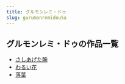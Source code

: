 ```yaml
---
title: グルモンレミ・ドゥ
slug: gurumonremidou5a
---
```


## グルモンレミ・ドゥの作品一覧

- [さしあげた腕](sashiagetawan-1a7)
- [わるい花](waruihua-805)
- [落葉](luoxie-a64)
